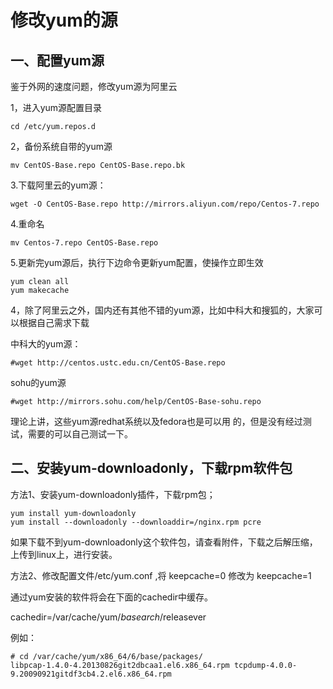 # 修改yum的源

## 一、配置yum源

鉴于外网的速度问题，修改yum源为阿里云

1，进入yum源配置目录

```
cd /etc/yum.repos.d
```

2，备份系统自带的yum源

```
mv CentOS-Base.repo CentOS-Base.repo.bk
```

3.下载阿里云的yum源：

```
wget -O CentOS-Base.repo http://mirrors.aliyun.com/repo/Centos-7.repo
```

4.重命名

```
mv Centos-7.repo CentOS-Base.repo
```

5.更新完yum源后，执行下边命令更新yum配置，使操作立即生效

```
yum clean all
yum makecache
```

4，除了阿里云之外，国内还有其他不错的yum源，比如中科大和搜狐的，大家可以根据自己需求下载

中科大的yum源：

```
#wget http://centos.ustc.edu.cn/CentOS-Base.repo
```

sohu的yum源

```
#wget http://mirrors.sohu.com/help/CentOS-Base-sohu.repo
```

理论上讲，这些yum源redhat系统以及fedora也是可以用 的，但是没有经过测试，需要的可以自己测试一下。

## 二、安装yum-downloadonly，下载rpm软件包

方法1、安装yum-downloadonly插件，下载rpm包；

```
yum install yum-downloadonly
yum install --downloadonly --downloaddir=/nginx.rpm pcre
```

如果下载不到yum-downloadonly这个软件包，请查看附件，下载之后解压缩，上传到linux上，进行安装。



方法2、修改配置文件/etc/yum.conf ,将 keepcache=0 修改为 keepcache=1

通过yum安装的软件将会在下面的cachedir中缓存。

cachedir=/var/cache/yum/$basearch/$releasever

例如：

```
# cd /var/cache/yum/x86_64/6/base/packages/
libpcap-1.4.0-4.20130826git2dbcaa1.el6.x86_64.rpm tcpdump-4.0.0-9.20090921gitdf3cb4.2.el6.x86_64.rpm
```